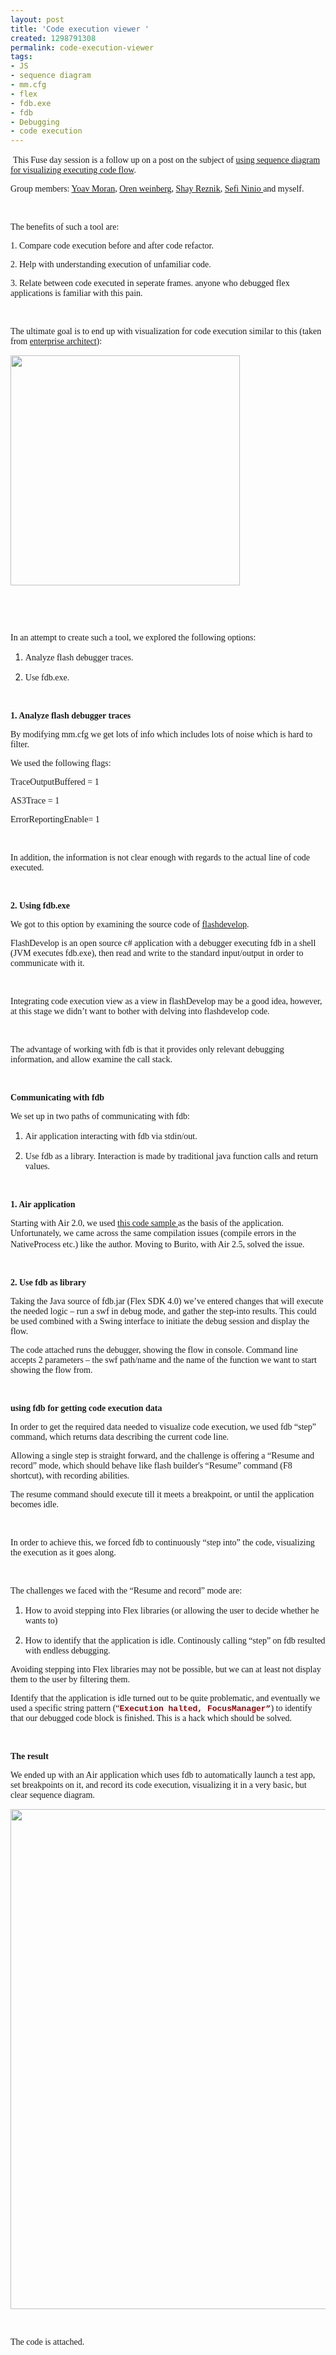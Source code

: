 ```yaml
---
layout: post
title: 'Code execution viewer '
created: 1298791308
permalink: code-execution-viewer
tags:
- JS
- sequence diagram
- mm.cfg
- flex
- fdb.exe
- fdb
- Debugging
- code execution
---
```

<p>&nbsp;<font face="Times New Roman, serif">This Fuse day session is a follow up on a post on the subject of <a href="http://www.tikalk.com/flex/integrating-sequence-diagrams-with-debugger-actionscript">using sequence diagram for visualizing executing code flow</a>. </font></p>
<p align="left" style="margin-bottom: 0cm"><font face="Times New Roman, serif">Group members: <a href="http://www.tikalk.com/users/yoavmoran">Yoav Moran</a>, <a href="http://www.tikalk.com/users/oren">Oren weinberg</a>, <a href="http://www.tikalk.com/users/shair">Shay Reznik</a>, <a href="http://www.tikalk.com/users/sefi">Sefi Ninio </a>and myself.</font></p>
<p align="left" style="margin-bottom: 0cm">&nbsp;</p>
<p align="left" style="margin-bottom: 0cm"><font face="Times New Roman, serif">The benefits of such a tool are:</font></p>
<p align="left" style="margin-bottom: 0cm"><font face="Times New Roman, serif">1. Compare code execution before and after code refactor.</font></p>
<p align="left" style="margin-bottom: 0cm"><font face="Times New Roman, serif">2. Help with understanding execution of unfamiliar code.</font></p>
<p align="left" style="margin-bottom: 0cm"><font face="Times New Roman, serif">3. Relate between code executed in seperate frames. anyone who debugged flex applications is familiar with this pain.</font></p>
<p align="left" style="margin-bottom: 0cm">&nbsp;</p>
<p dir="ltr" align="left" style="margin-bottom: 0cm"><font face="Times New Roman, serif">The ultimate goal is to end up with visualization for code execution similar to this (taken from <a href="http://www.sparxsystems.com/products/ea/index.html">enterprise architect</a>):</font></p>
<p dir="ltr" align="left" style="margin-bottom: 0cm"><font face="Times New Roman, serif"><img height="368" alt="" width="367" src="/files/debugging.JPG" /></font></p>
<p dir="ltr" align="left" style="margin-bottom: 0cm">&nbsp;</p>
<p dir="ltr" align="left" style="margin-bottom: 0cm">&nbsp;</p>
<p dir="ltr" align="left" style="margin-bottom: 0cm"><font face="Times New Roman, serif">In an attempt to create such a tool, we explored the following options:</font></p>
<ol>
    <li>
    <p dir="ltr" align="left" style="margin-bottom: 0cm"><font face="Times New Roman, serif">Analyze flash debugger traces.</font></p>
    </li>
    <li>
    <p dir="ltr" align="left" style="margin-bottom: 0cm"><font face="Times New Roman, serif">Use fdb.exe.</font></p>
    </li>
</ol>
<p>&nbsp;</p>
<p dir="ltr" align="left" style="margin-bottom: 0cm"><strong><font face="Times New Roman, serif">1. Analyze flash debugger traces</font></strong></p>
<p dir="ltr" align="left" style="margin-bottom: 0cm"><font face="Times New Roman, serif">By modifying mm.cfg we get lots of info which includes lots of noise which is hard to filter.</font></p>
<p dir="ltr" align="left" style="margin-bottom: 0cm"><font face="Times New Roman, serif">We used the following flags:</font></p>
<p dir="ltr" align="left" style="margin-bottom: 0cm"><font face="Times New Roman, serif">TraceOutputBuffered = 1</font></p>
<p dir="ltr" align="left" style="margin-bottom: 0cm"><font face="Times New Roman, serif">AS3Trace = 1</font></p>
<p dir="ltr" align="left" style="margin-bottom: 0cm"><font face="Times New Roman, serif">ErrorReportingEnable= 1</font></p>
<p dir="ltr" align="left" style="margin-bottom: 0cm">&nbsp;</p>
<p dir="ltr" align="left" style="margin-bottom: 0cm"><font face="Times New Roman, serif">In addition, the information is not clear enough with regards to the actual line of code executed.</font></p>
<p dir="ltr" align="left" style="margin-bottom: 0cm">&nbsp;</p>
<p dir="ltr" align="left" style="margin-bottom: 0cm"><strong><font face="Times New Roman, serif">2. Using fdb.exe </font></strong></p>
<p dir="ltr" align="left" style="margin-bottom: 0cm"><font face="Times New Roman, serif">We got to this option by examining the source code of <a href="http://www.flashdevelop.org/wikidocs/index.php?title=Main_Page">flashdevelop</a>.</font></p>
<p dir="ltr" align="left" style="margin-bottom: 0cm"><font face="Times New Roman, serif">FlashDevelop is an open source c# application with a debugger executing fdb in a shell (JVM executes fdb.exe), then read and write to the standard input/output in order to communicate with it.</font></p>
<p dir="ltr" align="left" style="margin-bottom: 0cm">&nbsp;</p>
<p dir="ltr" align="left" style="margin-bottom: 0cm"><font face="Times New Roman, serif">Integrating code execution view as a view in flashDevelop may be a good idea, however, at this stage we didn&rsquo;t want to bother with delving into flashdevelop code.</font></p>
<p dir="ltr" align="left" style="margin-bottom: 0cm">&nbsp;</p>
<p dir="ltr" align="left" style="margin-bottom: 0cm"><font face="Times New Roman, serif">The advantage of working with fdb is that it provides only relevant debugging information, and allow examine the call stack.</font></p>
<p dir="ltr" align="left" style="margin-bottom: 0cm">&nbsp;</p>
<p dir="ltr" align="left" style="margin-bottom: 0cm"><strong><font face="Times New Roman, serif">Communicating with fdb</font></strong></p>
<p dir="ltr" align="left" style="margin-bottom: 0cm"><font face="Times New Roman, serif">We set up in two paths of communicating with fdb:</font></p>
<ol>
    <li>
    <p dir="ltr" align="left" style="margin-bottom: 0cm"><font face="Times New Roman, serif">Air application interacting with fdb via stdin/out.</font></p>
    </li>
    <li>
    <p dir="ltr" align="left" style="margin-bottom: 0cm"><font face="Times New Roman, serif">Use fdb as a library. Interaction is made by traditional java function calls and return values. </font></p>
    </li>
</ol>
<p dir="ltr" align="left" style="margin-bottom: 0cm">&nbsp;</p>
<p dir="ltr" align="left" style="margin-bottom: 0cm"><font face="Times New Roman, serif"><b>1. Air application</b></font></p>
<p dir="ltr" align="left" style="margin-bottom: 0cm"><font face="Times New Roman, serif">Starting with Air 2.0, we used <a href="http://www.flexpasta.com/index.php/2009/12/01/command-line-execution-in-air-20/">this&nbsp;code sample </a>as the basis of the application. Unfortunately, we came across the same compilation issues (compile errors in the NativeProcess etc.) like the author.</font> <font face="Times New Roman, serif">Moving to Burito, with Air 2.5, solved the issue.</font></p>
<p dir="ltr" align="left" style="margin-bottom: 0cm">&nbsp;</p>
<p dir="ltr" align="left" style="margin-bottom: 0cm"><font face="Times New Roman, serif"><b>2. Use fdb as library</b></font></p>
<p dir="ltr" align="left" style="margin-bottom: 0cm"><font face="Times New Roman, serif">Taking the Java source of fdb.jar (Flex SDK 4.0) we&rsquo;ve entered changes that will execute the needed logic &ndash; run a swf in debug mode, and gather the step-into results. This could be used combined with a Swing interface to initiate the debug session and display the flow.</font></p>
<p dir="ltr" align="left" style="margin-bottom: 0cm"><font face="Times New Roman, serif">The code attached runs the debugger, showing the flow in console. Command line accepts 2 parameters &ndash; the swf path/name and the name of the function we want to start showing the flow from.</font></p>
<p dir="ltr" align="left" style="margin-bottom: 0cm">&nbsp;</p>
<p dir="ltr" align="left" style="margin-bottom: 0cm"><strong><font face="Times New Roman, serif">using fdb for getting code execution data</font></strong></p>
<p dir="ltr" align="left" style="margin-bottom: 0cm"><font face="Times New Roman, serif">In order to get the required data needed to visualize code execution, we used fdb &ldquo;step&rdquo; command, which returns data describing the current code line.</font></p>
<p dir="ltr" align="left" style="margin-bottom: 0cm"><font face="Times New Roman, serif">Allowing a single step is straight forward, and the challenge is offering a &ldquo;Resume and record&rdquo; mode, which should behave like flash builder's &ldquo;Resume&rdquo; command (F8 shortcut), with recording abilities.</font></p>
<p dir="ltr" align="left" style="margin-bottom: 0cm"><font face="Times New Roman, serif">The resume command should execute till it meets a breakpoint, or until the application becomes idle.</font></p>
<p dir="ltr" align="left" style="margin-bottom: 0cm">&nbsp;</p>
<p dir="ltr" align="left" style="margin-bottom: 0cm"><font face="Times New Roman, serif">In order to achieve this, we forced fdb to continuously &ldquo;step into&rdquo; the code, visualizing the execution as it goes along.</font></p>
<p dir="ltr" align="left" style="margin-bottom: 0cm">&nbsp;</p>
<p dir="ltr" align="left" style="margin-bottom: 0cm"><font face="Times New Roman, serif">The challenges we faced with the &ldquo;Resume and record&rdquo; mode are:</font></p>
<ol>
    <li>
    <p dir="ltr" align="left" style="margin-bottom: 0cm"><font face="Times New Roman, serif">How to avoid stepping into Flex libraries (or allowing the user to decide whether he wants to)</font></p>
    </li>
    <li>
    <p dir="ltr" align="left" style="margin-bottom: 0cm"><font face="Times New Roman, serif">How to identify that the application is idle. Continously calling &ldquo;step&rdquo; on fdb resulted with endless debugging.</font></p>
    </li>
</ol>
<p dir="ltr" align="left" style="margin-bottom: 0cm"><font face="Times New Roman, serif">Avoiding stepping into Flex libraries may not be possible, but we can at least not display them to the user by filtering them.</font></p>
<p dir="ltr" align="left" style="margin-bottom: 0cm"><font face="Times New Roman, serif">Identify that the application is idle turned out to be quite problematic, and eventually we used a specific string pattern (&ldquo;<font color="#990000"><font face="Courier New, monospace"><font size="2"><b>Execution halted, FocusManager&rdquo;</b></font></font></font>) to identify that our debugged code block is finished. This is a hack which should be solved.</font></p>
<p dir="ltr" align="left" style="margin-bottom: 0cm">&nbsp;</p>
<p dir="ltr" align="left" style="margin-bottom: 0cm"><strong><font face="Times New Roman, serif">The result</font></strong></p>
<p dir="ltr" align="left" style="margin-bottom: 0cm"><font face="Times New Roman, serif">We ended up with an Air application which uses fdb to automatically launch a test app, set breakpoints on it, and record its code execution, visualizing it in a very basic, but clear sequence diagram.</font></p>
<p dir="ltr" align="left" style="margin-bottom: 0cm"><font face="Times New Roman, serif"><img height="800" alt="" width="1280" src="/files/res.JPG" /></font></p>
<p dir="ltr" align="left" style="margin-bottom: 0cm">&nbsp;</p>
<p dir="ltr" align="left" style="margin-bottom: 0cm"><font face="Times New Roman, serif">The code is attached.</font></p>
